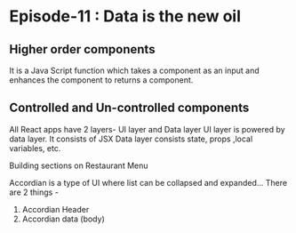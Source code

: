 # Episode-11 : Data is the new oil

## Higher order components

It is a Java Script function which takes a component as an input and enhances the component to returns a component. 

## Controlled and Un-controlled components

All React apps have 2 layers- UI layer and Data layer
UI layer is powered by data layer. It consists of JSX
Data layer consists state, props ,local variables, etc.

Building sections on Restaurant Menu 

Accordian is a type of UI where list can be collapsed and expanded...
There are 2 things - 
1. Accordian Header
2. Accordian data (body)
